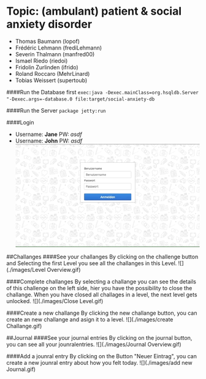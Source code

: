 # Topic: (ambulant) patient & social anxiety disorder

- Thomas Baumann (lopof)
- Frédéric Lehmann (frediLehmann)
- Severin Thalmann (manfred00)
- Ismael Riedo (riedoi)
- Fridolin Zurlinden (ifrido)
- Roland Roccaro (MehrLinard)
- Tobias Weissert (supertoub)


####Run the Database first
`exec:java -Dexec.mainClass=org.hsqldb.Server "-Dexec.args=-database.0 file:target/social-anxiety-db`

####Run the Server
`package jetty:run`

####Login
- Username: **Jane** PW: *asdf*
- Username: **John** PW: *asdf*
![](./images/Login.gif)

##Challanges
####See your challanges
By clicking on the challenge button and Selecting the first Level you see all the challanges in this Level.
![](./images/Level Overview.gif)

####Complete challanges
By selecting a challange you can see the details of this challenge on the left side, hier you have the possibility to close the challange. When you have closed all challages in a level, the next level gets unlocked.
![](./images/Close Level.gif)

####Create a new challange
By clicking the new challange button, you can create an new challange and asign it to a level.
![](./images/create Challange.gif)

##Journal
####See your journal entries
By clicking on the journal button, you can see all your jounralentries.
![](./images/Journal Overview.gif)

####Add a jounral entry
By clicking on the Button "Neuer Eintrag", you can create a new jounral entry about how you felt today.
![](./images/add new Journal.gif)